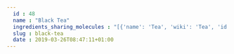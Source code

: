 ```yaml
---
  id : 48
  name : "Black Tea"
  ingredients_sharing_molecules : "[{'name': 'Tea', 'wiki': 'Tea', 'id': 310, 'category': 'Plant', 'common_molecules': [526624, 7409, 15394, 5366077, 11747, 643941, 240, 62374, 77837, 14286, 22873, 12020, 5367706, 5283329, 7708, 17000, 6569, 12587, 7148, 7047, 26808, 5365587, 7165, 5283321, 7501, 5366074, 61653, 221691, 5363388, 7650, 20861, 6989, 529481, 61041, 14514, 102861, 14296, 1049, 6874, 62453, 7921, 8091, 61953, 24834, 23235, 7711, 5365049, 5282109, 16441]}, {'name': 'Cocoa', 'wiki': 'Theobroma_cacao', 'id': 283, 'category': 'Seed', 'common_molecules': [6429333, 15394, 11747, 6435914, 643941, 240, 77837, 10931, 14286, 985, 5283329, 30914, 6569, 12587, 7047, 26808, 19310, 5363388, 7165, 7755, 7409, 679, 14514, 7501, 14296, 1049, 7711]}, {'name': 'White Wine', 'wiki': 'White_wine', 'id': 45, 'category': 'Beverage Alcoholic', 'common_molecules': [7409, 5282109, 11747, 6989, 22873, 61953, 17000, 261, 6544, 12587, 985, 522514, 19310, 5366074, 5363388, 7165, 5324489, 18698, 7921, 7501, 14296, 243, 62453, 8091]}, {'name': 'Coffee', 'wiki': 'Coffee', 'id': 46, 'category': 'Beverage Caffeinated', 'common_molecules': [6429333, 11747, 77837, 10931, 7708, 30914, 6569, 7148, 7047, 26808, 19310, 5366074, 61653, 7921, 679, 14514, 7501, 14296, 1049, 62453, 61240, 7711]}, {'name': 'Tomato', 'wiki': 'Tomato', 'id': 364, 'category': 'Vegetable Fruit', 'common_molecules': [5916154, 15394, 11747, 643941, 240, 22873, 12020, 6569, 12587, 985, 19310, 5283321, 5366074, 5363388, 5352162, 5324489, 7921, 679, 14514, 62453, 8091, 7711]}]"
  slug : black-tea
  date : 2019-03-26T08:47:11+01:00
---
```



